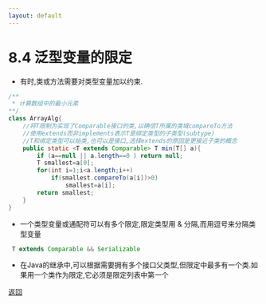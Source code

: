 ```yaml
---
layout: default
---
```


# 8.4 泛型变量的限定  
* 有时,类或方法需要对类型变量加以约束.

```java
/**
 * 计算数组中的最小元素  
**/
class ArrayAlg{
    //将T限制为实现了Comparable接口的类,以确信T所属的类域compareTo方法
    //使用extends而非implements表示T是绑定类型的子类型(subtype)
    //T和绑定类型可以始类,也可以是接口,选择extends的原因是更接近子类的概念
    public static <T extends Comparable> T min(T[] a){
        if (a==null || a.length==0 ) return null;
        T smallest=a[0];
        for(int i=1;i<a.length;i++)
            if(smallest.compareTo(a[i])>0)
                smallest=a[i];
        return smallest;
    } 
}
```
* 一个类型变量或通配符可以有多个限定,限定类型用 & 分隔,而用逗号来分隔类型变量  
```java
 T extends Comparable && Serializable
 ```  

* 在Java的继承中,可以根据需要拥有多个接口父类型,但限定中最多有一个类.如果用一个类作为限定,它必须是限定列表中第一个  

[返回](./menu)